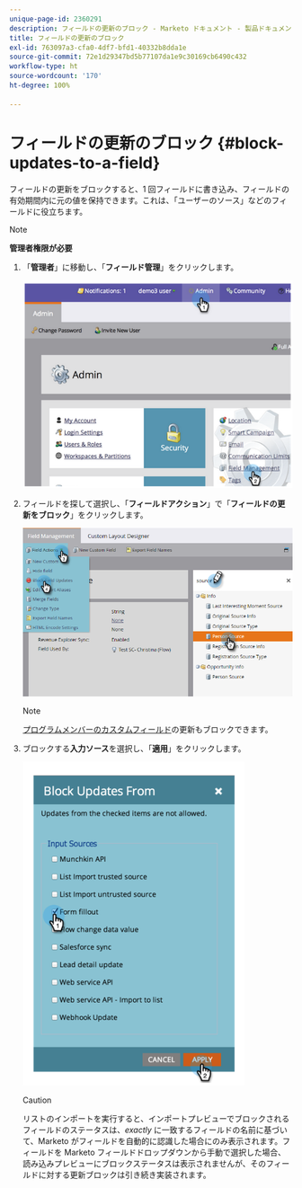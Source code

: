 ```yaml
---
unique-page-id: 2360291
description: フィールドの更新のブロック - Marketo ドキュメント - 製品ドキュメント
title: フィールドの更新のブロック
exl-id: 763097a3-cfa0-4df7-bfd1-40332b8dda1e
source-git-commit: 72e1d29347bd5b77107da1e9c30169cb6490c432
workflow-type: ht
source-wordcount: '170'
ht-degree: 100%

---
```


# フィールドの更新のブロック {#block-updates-to-a-field}

フィールドの更新をブロックすると、1 回フィールドに書き込み、フィールドの有効期間内に元の値を保持できます。これは、「ユーザーのソース」などのフィールドに役立ちます。

>[!NOTE]
>
>**管理者権限が必要**

1. 「**管理者**」に移動し、「**フィールド管理**」をクリックします。

   ![](assets/image2014-9-24-13-3a54-3a40.png)

1. フィールドを探して選択し、「**フィールドアクション**」で「**フィールドの更新をブロック**」をクリックします。

   ![](assets/two-1.png)

   >[!NOTE]
   >
   >[プログラムメンバーのカスタムフィールド](/help/marketo/product-docs/core-marketo-concepts/programs/working-with-programs/program-member-custom-fields.md)の更新もブロックできます。

1. ブロックする&#x200B;**入力ソース**&#x200B;を選択し、「**適用**」をクリックします。

   ![](assets/image2014-9-24-13-3a55-3a16.png)

   >[!CAUTION]
   >
   >リストのインポートを実行すると、インポートプレビューでブロックされるフィールドのステータスは、_exactly_ に一致するフィールドの名前に基づいて、Marketo がフィールドを自動的に認識した場合にのみ表示されます。フィールドを Marketo フィールドドロップダウンから手動で選択した場合、読み込みプレビューにブロックステータスは表示されませんが、そのフィールドに対する更新ブロックは引き続き実装されます。
